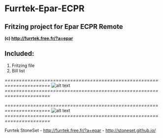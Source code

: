 # Furrtek-Epar-ECPR
## Fritzing project for Epar ECPR Remote


**(c) http://furrtek.free.fr/?a=epar**

## Included:
1. Fritzing file
2. Bill list

*======================================================================*
![alt text](http://furrtek.free.fr/noclass/epar/remote_full.png "Schema")
*======================================================================*

*======================================================================*
![alt text](http://furrtek.free.fr/noclass/epar/remotebld.jpg "PCB")
*======================================================================*

Furrtek StoneSet - http://furrtek.free.fr/?a=epar - http://stoneset.github.io/
